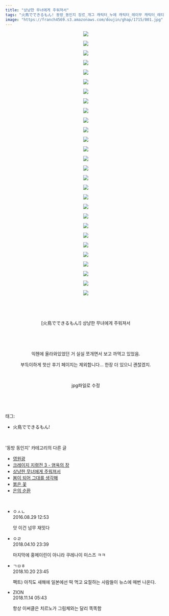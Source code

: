 ```yaml
---
title: "상냥한 무녀에게 주워져서"
tags: "火鳥でできるもん! 동방_동인지 장르_개그 캐릭터_누에 캐릭터_레이무 캐릭터_레티 캐릭터_린노스케 캐릭터_마리사 캐릭터_모코우 캐릭터_미코 캐릭터_사나에 캐릭터_스와코 캐릭터_스이카 캐릭터_아키자매 캐릭터_에이린 캐릭터_요우무 캐릭터_요우키 캐릭터_유유코 캐릭터_치르노 캐릭터_카나코 캐릭터_케이네 캐릭터_코코로 캐릭터_테위 캐릭터_토지코 캐릭터_후토 캐릭터_히나 캐릭터_히지리"
image: "https://franch4569.s3.amazonaws.com/doujin/ghap/1715/001.jpg"
---
```

<div class="article">
<p style="text-align: center; clear: none; float: none;"><img src="{{ site.imgserver2 }}/ghap/1715/001.jpg"/></p>
<p style="text-align: center; clear: none; float: none;"><img src="{{ site.imgserver2 }}/ghap/1715/002.jpg"/></p>
<p style="text-align: center; clear: none; float: none;"><img src="{{ site.imgserver2 }}/ghap/1715/003.jpg"/></p>
<p style="text-align: center; clear: none; float: none;"><img src="{{ site.imgserver2 }}/ghap/1715/004.jpg"/></p>
<p style="text-align: center; clear: none; float: none;"><img src="{{ site.imgserver2 }}/ghap/1715/005.jpg"/></p>
<p style="text-align: center; clear: none; float: none;"><img src="{{ site.imgserver2 }}/ghap/1715/006.jpg"/></p>
<p style="text-align: center; clear: none; float: none;"><img src="{{ site.imgserver2 }}/ghap/1715/007.jpg"/></p>
<p style="text-align: center; clear: none; float: none;"><img src="{{ site.imgserver2 }}/ghap/1715/008.jpg"/></p>
<p style="text-align: center; clear: none; float: none;"><img src="{{ site.imgserver2 }}/ghap/1715/009.jpg"/></p>
<p style="text-align: center; clear: none; float: none;"><img src="{{ site.imgserver2 }}/ghap/1715/010.jpg"/></p>
<p style="text-align: center; clear: none; float: none;"><img src="{{ site.imgserver2 }}/ghap/1715/011.jpg"/></p>
<p style="text-align: center; clear: none; float: none;"><img src="{{ site.imgserver2 }}/ghap/1715/012.jpg"/></p>
<p style="text-align: center; clear: none; float: none;"><img src="{{ site.imgserver2 }}/ghap/1715/013.jpg"/></p>
<p style="text-align: center; clear: none; float: none;"><img src="{{ site.imgserver2 }}/ghap/1715/014.jpg"/></p>
<p style="text-align: center; clear: none; float: none;"><img src="{{ site.imgserver2 }}/ghap/1715/015.jpg"/></p>
<p style="text-align: center; clear: none; float: none;"><img src="{{ site.imgserver2 }}/ghap/1715/016.jpg"/></p>
<p style="text-align: center; clear: none; float: none;"><img src="{{ site.imgserver2 }}/ghap/1715/017.jpg"/></p>
<p style="text-align: center; clear: none; float: none;"><img src="{{ site.imgserver2 }}/ghap/1715/018.jpg"/></p>
<p style="text-align: center; clear: none; float: none;"><img src="{{ site.imgserver2 }}/ghap/1715/019.jpg"/></p>
<p style="text-align: center; clear: none; float: none;"><img src="{{ site.imgserver2 }}/ghap/1715/020.jpg"/></p>
<p style="text-align: center; clear: none; float: none;"><img src="{{ site.imgserver2 }}/ghap/1715/021.jpg"/></p>
<p style="text-align: center; clear: none; float: none;"><img src="{{ site.imgserver2 }}/ghap/1715/022.jpg"/></p>
<p style="text-align: center; clear: none; float: none;"><img src="{{ site.imgserver2 }}/ghap/1715/023.jpg"/></p>
<p style="text-align: center; clear: none; float: none;"><img src="{{ site.imgserver2 }}/ghap/1715/024.jpg"/></p>
<p style="text-align: center; clear: none; float: none;"><img src="{{ site.imgserver2 }}/ghap/1715/025.jpg"/></p>
<p style="text-align: center; clear: none; float: none;"><img src="{{ site.imgserver2 }}/ghap/1715/026.jpg"/></p>
<p style="text-align: center; clear: none; float: none;"><img src="{{ site.imgserver2 }}/ghap/1715/027.jpg"/></p>
<p style="text-align: center; clear: none; float: none;"><img src="{{ site.imgserver2 }}/ghap/1715/028.jpg"/></p>
<p style="text-align: center; clear: none; float: none;"><br/></p>
<p style="text-align: center; clear: none; float: none;"><br/></p>
<p style="text-align: center; clear: none; float: none;">[火鳥でできるもん!] 상냥한 무녀에게 주워져서</p>
<p style="text-align: center; clear: none; float: none;"><br/></p>
<p style="text-align: center; clear: none; float: none;"><br/></p>
<p style="text-align: center; clear: none; float: none;">익헨에 올라와있었던 거 실실 쪼개면서 보고 까먹고 있었음.</p>
<p style="text-align: center; clear: none; float: none;">부득이하게 핫산 후기 페이지는 제외합니다... 한장 더 있으니 괜찮겠지.</p>
<p style="text-align: center; clear: none; float: none;"><br/></p>
<p style="text-align: center; clear: none; float: none;">jpg파일로 수정</p>
<p><br/></p>
</div><br/>
<div class="tagTrail">
<p>태그: </p>
<ul>
<li>火鳥でできるもん!</li>
</ul>
</div><br/>
<div class="another">
<p>'동방 동인지' 카테고리의 다른 글</p>
<ul>
<li><a href="/ghap_1718">영원광</a></li>
<li><a href="/ghap_1717">크레이지 지령전 3 - 염옥의 장</a></li>
<li><a href="/ghap_1715">상냥한 무녀에게 주워져서</a></li>
<li><a href="/ghap_1713">봄이 되어 그대를 생각해</a></li>
<li><a href="/ghap_1712">붉은 꽃</a></li>
<li><a href="/ghap_1710">은의 순환</a></li>
</ul>
</div><br/>
<div class="cb_module cb_fluid">
<div class="cb_wrt cb_profile">
<div class="comment">
<ul>
<li class="cb_thumb_off" id="comment14792805">
<div class="cb_comment_area">
<div class="cb_info_area">
<div class="cb_section">
<span class="cb_nick_name">ㅇㅅㄴ</span>
</div>
<div class="cb_section">
<span class="cb_date">2016.08.29 12:53 </span>
</div>
</div>
<div class="cb_dsc_comment">
<p class="cb_dsc">
											앗 이건 넘무 재밋다
										</p>
</div>
</div></li>
<li class="cb_thumb_off" id="comment15236859">
<div class="cb_comment_area">
<div class="cb_info_area">
<div class="cb_section">
<span class="cb_nick_name">ㅇㄹ</span>
</div>
<div class="cb_section">
<span class="cb_date">2018.04.10 23:39 </span>
</div>
</div>
<div class="cb_dsc_comment">
<p class="cb_dsc">
											마지막에 홍메이린이 아니라 쿠레나이 미스즈 ㅋㅋ
										</p>
</div>
</div></li>
<li class="cb_thumb_off" id="comment15358992">
<div class="cb_comment_area">
<div class="cb_info_area">
<div class="cb_section">
<span class="cb_nick_name">ㄱㅁㅎ</span>
</div>
<div class="cb_section">
<span class="cb_date">2018.10.20 23:45 </span>
</div>
</div>
<div class="cb_dsc_comment">
<p class="cb_dsc">
											팩트) 아직도 새해에 일본에선 떡 먹고 요절하는 사람들이 뉴스에 매번 나온다.
										</p>
</div>
</div></li>
<li class="cb_thumb_off" id="comment15372963">
<div class="cb_comment_area">
<div class="cb_info_area">
<div class="cb_section">
<span class="cb_nick_name">ZION</span>
</div>
<div class="cb_section">
<span class="cb_date">2018.11.14 05:43 </span>
</div>
</div>
<div class="cb_dsc_comment">
<p class="cb_dsc">
											항상 이써클은 치르노가 그림체와는 달리 똑똑함
										</p>
</div>
</div></li>
</ul>
</div>
</div><!-- commentList close -->
</div><br/>
